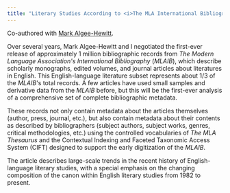 ```yaml
---
title: "Literary Studies According to <i>The MLA International Bibliography</i>"
---
```


Co-authored with [Mark Algee-Hewitt](https://english.stanford.edu/people/mark-algee-hewitt).

Over several years, Mark Algee-Hewitt and I negotiated the first-ever release of approximately 1 million bibliographic records from _The Modern Language Association's International Bibliography_ (_MLAIB_), which describe scholarly monographs, edited volumes, and journal articles about literatures in English. This English-language literature subset represents about 1/3 of the _MLAIB_'s total records. A few articles have used small samples and derivative data from the _MLAIB_ before, but this will be the first-ever analysis of a comprehensive set of complete bibliographic metadata.

These records not only contain metadata about the articles themselves (author, press, journal, etc.), but also contain metadata about their contents as described by bibliographers (subject authors, subject works, genres, critical methodologies, etc.) using the controlled vocabularies of _The MLA Thesaurus_ and the Contextual Indexing and Faceted Taxonomic Access System (CIFT) designed to support the early digitization of the _MLAIB_.

The article describes large-scale trends in the recent history of English-language literary studies, with a special emphasis on the changing composition of the canon within English literary studies from 1982 to present.
